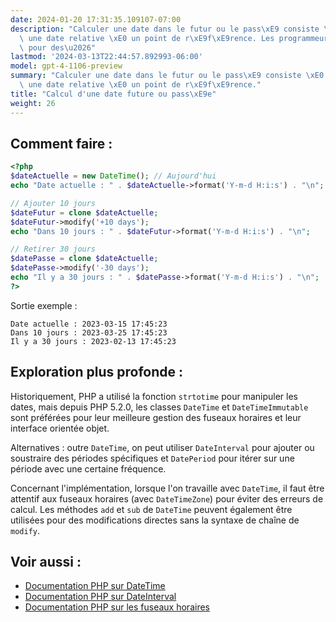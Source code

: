 ```yaml
---
date: 2024-01-20 17:31:35.109107-07:00
description: "Calculer une date dans le futur ou le pass\xE9 consiste \xE0 d\xE9terminer\
  \ une date relative \xE0 un point de r\xE9f\xE9rence. Les programmeurs le font souvent\
  \ pour des\u2026"
lastmod: '2024-03-13T22:44:57.892993-06:00'
model: gpt-4-1106-preview
summary: "Calculer une date dans le futur ou le pass\xE9 consiste \xE0 d\xE9terminer\
  \ une date relative \xE0 un point de r\xE9f\xE9rence."
title: "Calcul d'une date future ou pass\xE9e"
weight: 26
---
```


## Comment faire :
```php
<?php
$dateActuelle = new DateTime(); // Aujourd'hui
echo "Date actuelle : " . $dateActuelle->format('Y-m-d H:i:s') . "\n";

// Ajouter 10 jours
$dateFutur = clone $dateActuelle;
$dateFutur->modify('+10 days');
echo "Dans 10 jours : " . $dateFutur->format('Y-m-d H:i:s') . "\n";

// Retirer 30 jours
$datePasse = clone $dateActuelle;
$datePasse->modify('-30 days');
echo "Il y a 30 jours : " . $datePasse->format('Y-m-d H:i:s') . "\n";
?>
```

Sortie exemple :
```
Date actuelle : 2023-03-15 17:45:23
Dans 10 jours : 2023-03-25 17:45:23
Il y a 30 jours : 2023-02-13 17:45:23
```

## Exploration plus profonde :
Historiquement, PHP a utilisé la fonction `strtotime` pour manipuler les dates, mais depuis PHP 5.2.0, les classes `DateTime` et `DateTimeImmutable` sont préférées pour leur meilleure gestion des fuseaux horaires et leur interface orientée objet.

Alternatives : outre `DateTime`, on peut utiliser `DateInterval` pour ajouter ou soustraire des périodes spécifiques et `DatePeriod` pour itérer sur une période avec une certaine fréquence.

Concernant l'implémentation, lorsque l'on travaille avec `DateTime`, il faut être attentif aux fuseaux horaires (avec `DateTimeZone`) pour éviter des erreurs de calcul. Les méthodes `add` et `sub` de `DateTime` peuvent également être utilisées pour des modifications directes sans la syntaxe de chaîne de `modify`.

## Voir aussi :
- [Documentation PHP sur DateTime](https://www.php.net/manual/fr/class.datetime.php)
- [Documentation PHP sur DateInterval](https://www.php.net/manual/fr/class.dateinterval.php)
- [Documentation PHP sur les fuseaux horaires](https://www.php.net/manual/fr/timezones.php)
